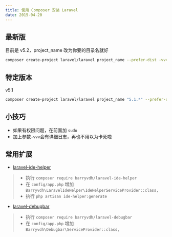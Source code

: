 ```yaml
---
title: 使用 Composer 安装 Laravel
date: 2015-04-20
---
```


## 最新版
目前是 v5.2，project_name 改为你要的目录名就好
```bash
composer create-project laravel/laravel project_name --prefer-dist -vvv
```

## 特定版本
v5.1
```bash
composer create-project laravel/laravel project_name "5.1.*" --prefer-dist -vvv
```

## 小技巧
- 如果有权限问题，在前面加 `sudo`
- 加上参数`-vvv`会有详细日志，再也不用以为卡死啦

## 常用扩展
- [laravel-ide-helper](https://github.com/barryvdh/laravel-ide-helper)
> - 执行 `composer require barryvdh/laravel-ide-helper`
> - 在 `config/app.php` 增加 `Barryvdh\LaravelIdeHelper\IdeHelperServiceProvider::class,`
> - 执行 `php artisan ide-helper:generate`

- [laravel-debugbar](https://github.com/barryvdh/laravel-debugbar)
> - 执行 `composer require barryvdh/laravel-debugbar`
> - 在 `config/app.php` 增加 `Barryvdh\Debugbar\ServiceProvider::class,`
